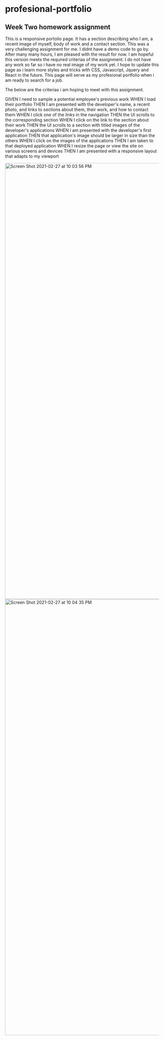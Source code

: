 # profesional-portfolio
## Week Two homework assignment 
This is a responsive portolio page. It has a section describing who I am, a recent image of myself, body of work and a contact section. This was a very challenging assignment for me. I didnt have a demo code to go by. After many many hours, I am pleased with the result for now. I am hopeful this version meets the required criterias of the assignment. I do not have any work so far so i have no real image of my work yet. I hope to update this page as i learn more styles and tricks with CSS, Javascript, Jquery and React in the future. This page will serve as my profesional portfolio when i am ready to search for a job. 

The below are the criterias i am hoping to meet with this assignment.

GIVEN I need to sample a potential employee's previous work
WHEN I load their portfolio
THEN I am presented with the developer's name, a recent photo, and links to sections about them, their work, and how to contact them
WHEN I click one of the links in the navigation
THEN the UI scrolls to the corresponding section
WHEN I click on the link to the section about their work
THEN the UI scrolls to a section with titled images of the developer's applications
WHEN I am presented with the developer's first application
THEN that application's image should be larger in size than the others
WHEN I click on the images of the applications
THEN I am taken to that deployed application
WHEN I resize the page or view the site on various screens and devices
THEN I am presented with a responsive layout that adapts to my viewport

<img width="1429" alt="Screen Shot 2021-02-27 at 10 03 56 PM" src="https://user-images.githubusercontent.com/77689307/109406533-dfd74c80-7947-11eb-9c7f-5689dcb952d2.png">
<img width="1429" alt="Screen Shot 2021-02-27 at 10 04 35 PM" src="https://user-images.githubusercontent.com/77689307/109406535-e5cd2d80-7947-11eb-9cc4-e58ba43a5aaf.png">

    
